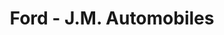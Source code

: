 ---
title: "Ford - J.M. Automobiles"
url: /longeville-en-barrois/ford-j-m-automobiles/
shop: Autohaus
---